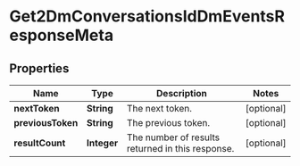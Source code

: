 

# Get2DmConversationsIdDmEventsResponseMeta


## Properties

| Name | Type | Description | Notes |
|------------ | ------------- | ------------- | -------------|
|**nextToken** | **String** | The next token. |  [optional] |
|**previousToken** | **String** | The previous token. |  [optional] |
|**resultCount** | **Integer** | The number of results returned in this response. |  [optional] |



